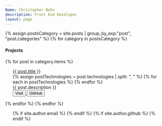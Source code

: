 ```yaml
---
Name: Christopher Bohn
description: Front End Developer
layout: page
---
```


<div id="projectsWrapper">
{% assign postsCategory = site.posts | group_by_exp:"post", "post.categories"  %}
{% for category in postsCategory %}
<h4 class="post-teaser__category">
<strong>
 Projects
</strong>
</h4>

{% for post in category.items %}
<ul class="list-posts">
<div class="project container">
<div class="projectInfo">
<a href="{{ post.url | prepend: site.baseurl }}">
<span class="post-title">{{ post.title }}</span>
</a>
<div class="post-technologies">
{% assign postTechnologies = post.technologies | split: ", " %}
{% for each in postTechnologies %}
<i id="tech" class="icon-{{ each }}"></i>
{% endfor %}
</div>
<span class="post-description">{{ post.description }}</span>
</div>
<div class="projectImage">
<a class="image post-image" target="_blank" href="{{ post.urlpath }}"><img src="{{ post.image | absolute_url }}" alt="" /></a>
<div class="projectLinks">
<a class="projectButton" target="_blank" href="{{ post.urlpath }}">
<button>Visit</button>
</a>
<a class="projectButton" target="_blank" href="{{ post.github }}">
<button>GitHub</button>
</a>
</div>
</div>
</div>
</ul>
{% endfor %}
{% endfor %}
<ul class="social-links">
{% if site.author.email %}
<a href="mailto:{{ site.author.email }}" class="social-links__entry" target="_blank">
<i class="fa fa-envelope-square"></i>
</a>
{% endif %}
{% if site.author.github %}
<a href="https://github.com/{{ site.author.github }}" class="social-links__entry" target="_blank">
<i class="fa fa-github"></i>
</a>
{% endif %}
</ul>
